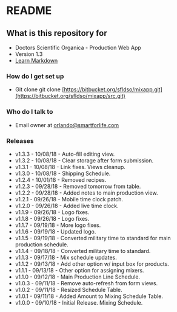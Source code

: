 # README #

## What is this repository for ##

* Doctors Scientific Organica - Production Web App
* Version 1.3
* [Learn Markdown](https://bitbucket.org/tutorials/markdowndemo)

### How do I get set up ###

* Git clone git clone [https://bitbucket.org/sfldso/mixapp.git](https://bitbucket.org/sfldso/mixapp/src.git)

### Who do I talk to ###

* Email owner at orlando@smartforlife.com

### Releases ###

* v1.3.3 - 10/08/18 - Auto-fill editing view.
* v1.3.2 - 10/08/18 - Clear storage after form submission.
* v1.3.1 - 10/08/18 - Link fixes. Views cleanup.
* v1.3.0 - 10/08/18 - Shipping Schedule.
* v1.2.4 - 10/01/18 - Removed recipes.
* v1.2.3 - 09/28/18 - Removed tomorrow from table.
* v1.2.2 - 09/28/18 - Added notes to main production view.
* v1.2.1 - 09/26/18 - Mobile time clock patch.
* v1.2.0 - 09/26/18 - Added live time clock.
* v1.1.9 - 09/26/18 - Logo fixes.
* v1.1.8 - 09/26/18 - Logo fixes.
* v1.1.7 - 09/19/18 - More logo fixes.
* v1.1.6 - 09/19/18 - Updated logo.
* v1.1.5 - 09/19/18 - Converted military time to standard for main production schedule.
* v1.1.4 - 09/18/18 - Converted military time to standard.
* v1.1.3 - 09/17/18 - Mix schedule updates.
* v1.1.2 - 09/13/18 - Add other option w/ input box for products.
* v1.1.1 - 09/13/18 - Other option for assigning mixers.
* v1.1.0 - 09/12/18 - Main Production Line Schedule.
* v1.0.3 - 09/11/18 - Remove auto-refresh from form views.
* v1.0.2 - 09/11/18 - Resized Schedule Table.
* v1.0.1 - 09/11/18 - Added Amount to Mixing Schedule Table.
* v1.0.0 - 09/10/18 - Initial Release. Mixing Schedule.